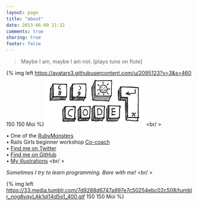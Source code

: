 ```yaml
---
layout: page
title: "about"
date: 2013-06-09 21:32
comments: true
sharing: true
footer: false
---
```


 > Maybe I am, maybe I am not. [plays tune on flute]

{% img left https://avatars3.githubusercontent.com/u/2095123?v=3&s=460 150 150 Moi %}
<img src="/images/code.png" alt="code" title="code keyboard">
<br/ >

•  One of the [RubyMonsters](https://twitter.com/rubymonstas)<br />
•  Rails Girls beginner workshop [Co-coach](http://railsgirlsberlin.de/about/coaches-2/) <br />
•  [Find me on Twitter](https://www.twitter.com/bioshrimp)<br />
•  [Find me on GitHub](https://github.com/bioshrimp)<br />
•  [My illustrations](http://www.ejaculesc.com) <br/ >

*Sometimes I try to learn programming. Bare with me!* <br/ >

{% img left https://33.media.tumblr.com/7d9288d6747a997e7c50254ebc02c508/tumblr_nog8vqyLAk1ql14d5o1_400.gif 150 150 Moi %}
